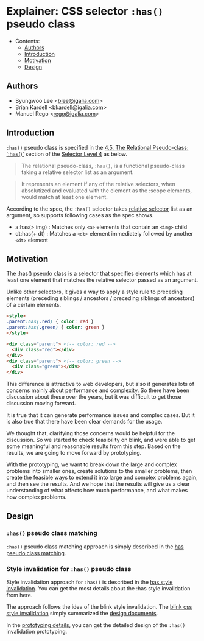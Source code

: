 # Explainer:  CSS selector `:has()` pseudo class

- Contents:
  - [Authors](#authors)
  - [Introduction](#introduction)
  - [Motivation](#motivation)
  - [Design](#design)

## Authors

* Byungwoo Lee \<blee@igalia.com\>
* Brian Kardell \<bkardell@igalia.com\>
* Manuel Rego \<rego@igalia.com\>

## Introduction
`:has()` pseudo class is specified in the [4.5. The Relational Pseudo-class: ':has()'](https://www.w3.org/TR/selectors-4/#relational) section of the [Selector Level 4](https://www.w3.org/TR/selectors-4) as below.

> The relational pseudo-class, `:has()`, is a functional pseudo-class taking a relative selector list as an argument.

> It represents an element if any of the relative selectors, when absolutized and evaluated with the element as the :scope elements, would match at least one element.

According to the spec, the `:has()` selector takes [relative selector](https://www.w3.org/TR/selectors-4/#relative-selector) list as an argument, so supports following cases as the spec shows.
 * a:has(> img) : Matches only `<a>` elements that contain an `<img>` child
 * dt:has(+ dt) : Matches a `<dt>` element immediately followed by another `<dt>` element

## Motivation

The :has() pseudo class is a selector that specifies elements which has at least one element that matches the relative selector passed as an argument.

Unlike other selectors, it gives a way to apply a style rule to preceding elements (preceding siblings / ancestors / preceding siblings of ancestors) of a certain elements.

```html
<style>
.parent:has(.red) { color: red }
.parent:has(.green) { color: green }
</style>

<div class="parent"> <!-- color: red -->
  <div class="red"></div>
</div>
<div class="parent"> <!-- color: green -->
  <div class="green"></div>
</div>
```

This difference is attractive to web developers, but also it generates lots of concerns mainly about performance and complexity. So there have been discussion about these over the years, but it was difficult to get those discussion moving forward.

It is true that it can generate performance issues and complex cases. But it is also true that there have been clear demands for the usage.

We thought that, clarifying those concerns would be helpful for the discussion. So we started to check feasibility on blink, and were able to get some meaningful and reasonable results from this step. Based on the results, we are going to move forward by prototyping.

With the prototyping, we want to break down the large and complex problems into smaller ones, create solutions to the smaller problems, then create the feasible ways to extend it into large and complex problems again, and then see the results. And we hope that the results will give us a clear understanding of what affects how much performance, and what makes how complex problems.

## Design

### `:has()` pseudo class matching
`:has()` pseudo class matching approach is simply described in the [has pseudo class matching](has-pseudo-class-matching.md).

###  Style invalidation for `:has()` pseudo class
Style invalidation approach for `:has()` is described in the [has style invalidation](has-style-invalidation.md). You can get the most details about the :has style invalidation from here.

The approach follows the idea of the blink style invalidation. The [blink css style invalidation](blink-css-style-invalidation.md) simply summarized the [design documents](https://chromium.googlesource.com/chromium/src/+/refs/tags/90.0.4430.54/third_party/blink/renderer/core/css/style-invalidation.md).

In the [prototyping details](prototyping-details.md), you can get the detailed design of the `:has()` invalidation prototyping.